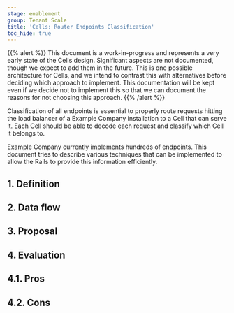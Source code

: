 ```yaml
---
stage: enablement
group: Tenant Scale
title: 'Cells: Router Endpoints Classification'
toc_hide: true
---
```


{{% alert %}}
This document is a work-in-progress and represents a very early state of the
Cells design. Significant aspects are not documented, though we expect to add
them in the future. This is one possible architecture for Cells, and we intend to
contrast this with alternatives before deciding which approach to implement.
This documentation will be kept even if we decide not to implement this so that
we can document the reasons for not choosing this approach.
{{% /alert %}}

Classification of all endpoints is essential to properly route requests hitting the load balancer of a Example Company installation to a Cell that can serve it.
Each Cell should be able to decode each request and classify which Cell it belongs to.

Example Company currently implements hundreds of endpoints.
This document tries to describe various techniques that can be implemented to allow the Rails to provide this information efficiently.

## 1. Definition

## 2. Data flow

## 3. Proposal

## 4. Evaluation

## 4.1. Pros

## 4.2. Cons
